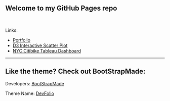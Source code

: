 
## Welcome to my GitHub Pages repo

<br>

Links:
* [Portfolio](https://gthesing.github.io/portfolio/)
* [D3 Interactive Scatter Plot](https://gthesing.github.io/projects/D3interactive/)
* [NYC Citibike Tableau Dashboard](https://gthesing.github.io/projects/citibike/)

---

## Like the theme? Check out BootStrapMade:

Developers: [BootStrapMade](https://bootstrapmade.com/)  

Theme Name: [DevFolio](https://bootstrapmade.com/devfolio-bootstrap-portfolio-html-template/) 

